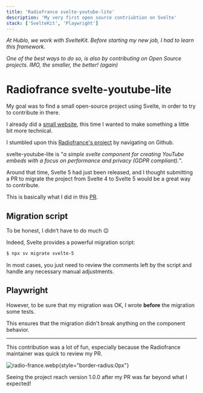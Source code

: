 ```yaml
---
title: 'Radiofrance svelte-youtube-lite'
description: 'My very first open source contriubtion on Svelte'
stack: ['SvelteKit', 'Playwright']
---
```


*At Hublo, we work with SvelteKit. Before starting my new job, I had to learn this framework.*

*One of the best ways to do so, is also by contributing on Open Source projects. IMO, the smaller, the better! (again)*

# Radiofrance svelte-youtube-lite

My goal was to find a small open-source project using Svelte, in order to try to contribute in there.

I already did a [small website](/projects/david-poupon), this time I wanted to make something a little bit more technical.

I stumbled upon this [Radiofrance's project](https://github.com/radiofrance/svelte-youtube-lite) by navigating on Github.

svelte-youtube-lite is "*a simple svelte component for creating YouTube embeds with a focus on performance and privacy (GDPR compliant).*".

Around that time, Svelte 5 had just been released, and I thought submitting a PR to migrate the project from Svelte 4 to Svelte 5 would be a great way to contribute.

This is basically what I did in this [PR](https://github.com/radiofrance/svelte-youtube-lite/pull/3).

## Migration script

To be honest, I didn’t have to do much 😉

Indeed, Svelte provides a powerful migration script:

```bash
$ npx sv migrate svelte-5
```

In most cases, you just need to review the comments left by the script and handle any necessary manual adjustments.

## Playwright

However, to be sure that my migration was OK, I wrote **before** the migration some tests.

This ensures that the migration didn't break anything on the component behavior.

----------------------------------

This contribution was a lot of fun, especially because the Radiofrance maintainer was quick to review my PR.

![radio-france.webp](/projects/radiofrance.webp){style="border-radius:0px"}

Seeing the project reach version 1.0.0 after my PR was far beyond what I expected!

